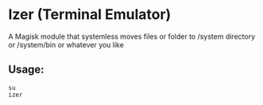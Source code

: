 # Izer (Terminal Emulator)
A Magisk module that systemless moves files or folder to /system directory or /system/bin or whatever you like



## Usage:
```
su
izer
```
